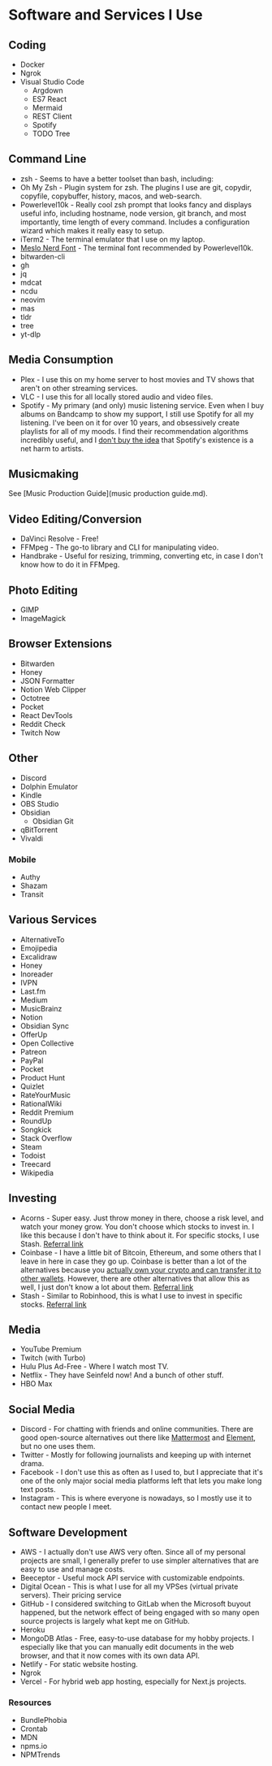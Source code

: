 # Software and Services I Use

## Coding

- Docker
- Ngrok
- Visual Studio Code
  - Argdown
  - ES7 React
  - Mermaid
  - REST Client
  - Spotify
  - TODO Tree

## Command Line

- zsh - Seems to have a better toolset than bash, including:
- Oh My Zsh - Plugin system for zsh. The plugins I use are git, copydir, copyfile, copybuffer, history, macos, and web-search.
- Powerlevel10k - Really cool zsh prompt that looks fancy and displays useful info, including hostname, node version, git branch, and most importantly, time length of every command. Includes a configuration wizard which makes it really easy to setup.
- iTerm2 - The terminal emulator that I use on my laptop.
- [Meslo Nerd Font](https://github.com/romkatv/powerlevel10k#meslo-nerd-font-patched-for-powerlevel10k) - The terminal font recommended by Powerlevel10k.
- bitwarden-cli
- gh
- jq
- mdcat
- ncdu
- neovim
- mas
- tldr
- tree
- yt-dlp

## Media Consumption

- Plex - I use this on my home server to host movies and TV shows that aren't on other streaming services.
- VLC - I use this for all locally stored audio and video files.
- Spotify - My primary (and only) music listening service. Even when I buy albums on Bandcamp to show my support, I still use Spotify for all my listening. I've been on it for over 10 years, and obsessively create playlists for all of my moods. I find their recommendation algorithms incredibly useful, and I [don't buy the idea](https://www.youtube.com/watch?v=szSff7TUkv8) that Spotify's existence is a net harm to artists.

## Musicmaking

See [Music Production Guide](music production guide.md).

## Video Editing/Conversion

- DaVinci Resolve - Free!
- FFMpeg - The go-to library and CLI for manipulating video.
- Handbrake - Useful for resizing, trimming, converting etc, in case I don't know how to do it in FFMpeg.

## Photo Editing

- GIMP
- ImageMagick

## Browser Extensions

- Bitwarden
- Honey
- JSON Formatter
- Notion Web Clipper
- Octotree
- Pocket
- React DevTools
- Reddit Check
- Twitch Now

## Other

- Discord
- Dolphin Emulator
- Kindle
- OBS Studio
- Obsidian
  - Obsidian Git
- qBitTorrent
- Vivaldi

### Mobile

- Authy
- Shazam
- Transit

## Various Services

- AlternativeTo
- Emojipedia
- Excalidraw
- Honey
- Inoreader
- IVPN
- Last.fm
- Medium
- MusicBrainz
- Notion
- Obsidian Sync
- OfferUp
- Open Collective
- Patreon
- PayPal
- Pocket
- Product Hunt
- Quizlet
- RateYourMusic
- RationalWiki
- Reddit Premium
- RoundUp
- Songkick
- Stack Overflow
- Steam
- Todoist
- Treecard
- Wikipedia

## Investing

- Acorns - Super easy. Just throw money in there, choose a risk level, and watch your money grow. You don't choose which stocks to invest in. I like this because I don't have to think about it. For specific stocks, I use Stash. [Referral link](https://share.acorns.com/ejthedj0)
- Coinbase - I have a little bit of Bitcoin, Ethereum, and some others that I leave in here in case they go up. Coinbase is better than a lot of the alternatives because you [actually own your crypto and can transfer it to other wallets](https://blog.trezor.io/why-you-should-not-use-paypal-for-bitcoin-f6e2d436ca96). However, there are other alternatives that allow this as well, I just don't know a lot about them. [Referral link](https://www.coinbase.com/join/jackso_afs)
- Stash - Similar to Robinhood, this is what I use to invest in specific stocks. [Referral link](https://get.stash.com/eliasux2l6)

## Media

- YouTube Premium
- Twitch (with Turbo)
- Hulu Plus Ad-Free - Where I watch most TV.
- Netflix - They have Seinfeld now! And a bunch of other stuff.
- HBO Max

## Social Media

- Discord - For chatting with friends and online communities. There are good open-source alternatives out there like [Mattermost](https://mattermost.com) and [Element](https://element.io), but no one uses them.
- Twitter - Mostly for following journalists and keeping up with internet drama.
- Facebook - I don't use this as often as I used to, but I appreciate that it's one of the only major social media platforms left that lets you make long text posts.
- Instagram - This is where everyone is nowadays, so I mostly use it to contact new people I meet.

## Software Development

- AWS - I actually don't use AWS very often. Since all of my personal projects are small, I generally prefer to use simpler alternatives that are easy to use and manage costs.
- Beeceptor - Useful mock API service with customizable endpoints.
- Digital Ocean - This is what I use for all my VPSes (virtual private servers). Their pricing service
- GitHub - I considered switching to GitLab when the Microsoft buyout happened, but the network effect of being engaged with so many open source projects is largely what kept me on GitHub.
- Heroku
- MongoDB Atlas - Free, easy-to-use database for my hobby projects. I especially like that you can manually edit documents in the web browser, and that it now comes with its own data API.
- Netlify - For static website hosting.
- Ngrok
- Vercel - For hybrid web app hosting, especially for Next.js projects.

### Resources

- BundlePhobia
- Crontab
- MDN
- npms.io
- NPMTrends
